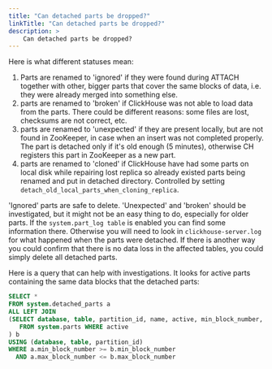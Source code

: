 ```yaml
---
title: "Can detached parts be dropped?"
linkTitle: "Can detached parts be dropped?"
description: >
    Can detached parts be dropped?
---
```

Here is what different statuses mean:

1. Parts are renamed to 'ignored' if they were found during ATTACH together with other, bigger parts that cover the same blocks of data, i.e. they were already merged into something else.
2. parts are renamed to 'broken' if ClickHouse was not able to load data from the parts. There could be different reasons: some files are lost, checksums are not correct, etc.
3. parts are renamed to 'unexpected' if they are present locally, but are not found in ZooKeeper, in case when an insert was not completed properly. The part is detached only if it's old enough (5 minutes), otherwise CH registers this part in ZooKeeper as a new part.
4. parts are renamed to 'cloned' if ClickHouse have had some parts on local disk while repairing lost replica so already existed parts being renamed and put in detached directory. Controlled by setting `detach_old_local_parts_when_cloning_replica`.

'Ignored' parts are safe to delete. 'Unexpected' and 'broken' should be investigated, but it might not be an easy thing to do, especially for older parts. If the `system.part_log table` is enabled you can find some information there. Otherwise you will need to look in `clickhouse-server.log` for what happened when the parts were detached.
If there is another way you could confirm that there is no data loss in the affected tables, you could simply delete all detached parts.

Here is a query that can help with investigations. It looks for active parts containing the same data blocks that the detached parts:

```sql
SELECT *
FROM system.detached_parts a
ALL LEFT JOIN
(SELECT database, table, partition_id, name, active, min_block_number, max_block_number
   FROM system.parts WHERE active
) b
USING (database, table, partition_id)
WHERE a.min_block_number >= b.min_block_number
  AND a.max_block_number <= b.max_block_number
```
